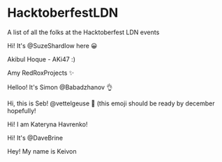 # HacktoberfestLDN
A list of all the folks at the Hacktoberfest LDN events

Hi!  It's @SuzeShardlow here 😀

Akibul Hoque - AKi47 :)

Amy RedRoxProjects :sparkles:

Helloo! It's Simon @Babadzhanov :ok_hand:

Hi, this is Seb! @vettelgeuse 🧉 (this emoji should be ready by december hopefully!

Hi! I am Kateryna Havrenko!

Hi! It's @DaveBrine 

Hey! My name is Keivon
